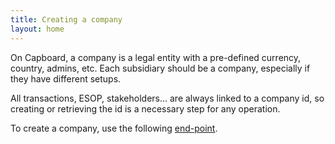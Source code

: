 ```yaml
---
title: Creating a company
layout: home
---
```

On Capboard, a company is a legal entity with a pre-defined currency, country, admins, etc. Each subsidiary should be a company, especially if they have different setups.

All transactions, ESOP, stakeholders... are always linked to a company id, so creating or retrieving the id is a necessary step for any operation.

To create a company, use the following [end-point](https://www.capboard.io/api/docs/endpoints#/companies/post_api_companies).
